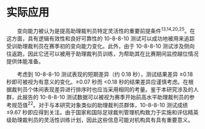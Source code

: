 # 实际应用

<p style="text-indent: 2em;">变向能力被认为是提高助理裁判员特定灵活性的重要前提条件<sup>13,14,20,25</sup>。在这方面，具有逻辑有效性和良好可靠性的 10-8-8-10 测试可以成功地被用来追踪受训助理裁判员在赛季初的变向能力变化。此外，由于 10-8-8-10 测试涉及侧向往返跑，因此它还可以被用于助理裁判员训练，为帮助其在比赛期间监控越位情况提供体能准备。</p>

<p style="text-indent: 2em;">考虑到 10-8-8-10 测试表现的短期差异（约 0.18 秒），测试结果差异 ≥0.18 秒即可被视为有意义的变化。≥0.07 秒而 <0.18 秒的结果差异应谨慎考虑。在根据裁判员个体间表现差异进行排序时也应当采用相同的考量。鉴于本研究涉及的人群，此报告的 10-8-8-10 测试数据可以被视为赛季开始前高水平助理裁判员的参考规范值<sup>22</sup>。对于与本研究对象类似的助理裁判员群体，10-8-8-10 测试成绩 ≤9.67 秒即应得到关注。由于国家和国际足球裁判管理机构致力于实施和评估精英级助理裁判员的灵活性训练计划，因此这些信息可能对机构具有具有重要意义。</p>
